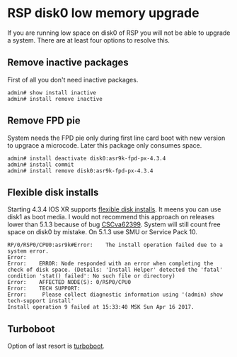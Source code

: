 # RSP disk0 low memory upgrade

If you are running low space on disk0 of RSP you will not be able to upgrade a system. There are at least four options to resolve this.

## Remove inactive packages

First of all you don't need inactive packages.

```text
admin# show install inactive
admin# install remove inactive
```

## Remove FPD pie

System needs the FPD pie only during first line card boot with new version to upgrace a microcode. Later this package only consumes space.

```text
admin# install deactivate disk0:asr9k-fpd-px-4.3.4
admin# install commit
admin# install remove disk0:asr9k-fpd-px-4.3.4
```

## Flexible disk installs

Starting 4.3.4 IOS XR supports [flexible disk installs](http://www.cisco.com/c/en/us/td/docs/routers/asr9000/software/asr9k_r4-3/system_management/configuration/guide/b_sysman_cg43asr9k/b_sysman_cg43asr9k_chapter_0100.html#concept_4AD30BCA80FD484DAFCE08362851CC0D). It meens you can use disk1 as boot media. I would not recommend this approach on releases lower than 5.1.3 because of bug [CSCva62399](https://bst.cloudapps.cisco.com/bugsearch/bug/CSCva62399). System will still count free space on disk0 by mistake. On 5.1.3 use SMU or Service Pack 10.

```text
RP/0/RSP0/CPU0:asr9k#Error:    The install operation failed due to a system error.
Error:
Error:    ERROR: Node responded with an error when completing the check of disk space. (Details: 'Install Helper' detected the 'fatal' condition 'stat() failed': No such file or directory)
Error:    AFFECTED NODE(S): 0/RSP0/CPU0
Error:    TECH SUPPORT:
Error:     Please collect diagnostic information using '(admin) show tech-support install'
Install operation 9 failed at 15:33:40 MSK Sun Apr 16 2017.
```

## Turboboot

Option of last resort is [turboboot](https://supportforums.cisco.com/document/123576/asr9000xr-understanding-turboboot-and-initial-system-bring).


